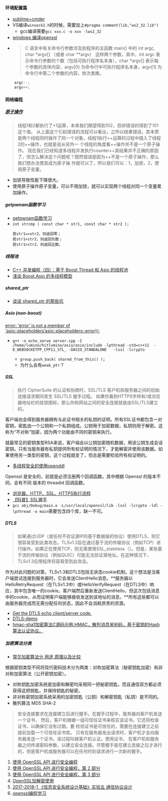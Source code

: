 #### 环境配置篇

* [sublime+cmder](https://blog.csdn.net/whqet/article/details/50259677)
* VS编译`winsock2.h`的时候，需要加上`#pragma comment(lib,"ws2_32.lib")`
  * gcc编译需要`gcc xxx.c -o xxx -lws2_32`
* [windows 编译openssl](https://blog.csdn.net/liang19890820/article/details/51658574)
* > C 语言中有关命令行参数涉及到程序的主函数 main() 中的 int argc, char *argv[] （或者 char **argv） 这样两个参数，其中，int argc 表示命令行参数的个数（包括可执行程序名本身），char *argv[] 表示每个参数的具体内容，argv[0] 为命令行中可执行程序名本身，argv[1] 为命令行中第二个参数的内容，依次类推。
```C
    argc--;
    argv++;
```
  
#### 网络编程

##### [原子操作](https://www.jianshu.com/p/121ec513f1e6)
> 线程1和2都执行了+1运算，本来我们期望得到102，但却错误的得到了101这个值。
从上面这个引起错误的流程可以看出，之所以结果错误，其本质是两个线程同时操作了同一个对象，线程1执行++运算的过程中插入了线程2的++操作，也就是说从另外一    个线程的角度看++操作并不是一个原子操作。
现在我们已经知道多线程并发执行counter++其结果并不正确的原因了，但怎么解决这个问题呢？既然错误是因为++不是一个原子操作，那么我们想办法使其成为原子操    作就可以了，所以我们可以：1，加锁，2，使用原子变量。
* 加锁导致性能下降很大。
* 使用原子操作原子变量，可以不用加锁，就可以实现两个线程对同一个变量累加操作。

##### getpwnam函数学习
* [getpwnam函数学习](https://blog.csdn.net/wallwind/article/details/7781314)
* `int strcmp ( const char * str1, const char * str2 );`
    ```
    若str1==str2，则返回零；
    若str1<str2，则返回负数；
    若str1>str2，则返回正数。
    ```

##### 线程池
* [C++ 并发编程（四）：基于 Boost Thread 和 Asio 的线程池](https://segmentfault.com/a/1190000006691692)
* [浅谈 Boost.Asio 的多线程模型](http://senlinzhan.github.io/2017/09/17/boost-asio/)

##### shared_ptr
* [谈谈 shared_ptr 的那些坑](http://senlinzhan.github.io/2015/04/24/%E6%B7%B1%E5%85%A5shared-ptr/)

##### Asio (non-boost)
[ error: ‘error’ is not a member of ‘asio::placeholders’asio::placeholders::error));](https://stackoverflow.com/questions/28486347/cant-use-asioplaceholderserror-in-non-boost-version-of-asio)
* `g++ -o echo_serve server.cpp -I /home/lumino/hitlumino/asio/asio/include -lpthread -std=c++11  -D_WEBSOCKETPP_CPP11_STL_ -DASIO_STANDALONE   -lssl -lcrypto`

   + `group.push_back( shared_from_this() );`
   + 为什么会有`weak_ptr`？
 
##### SSL

> 执行 CipherSuite 的认证和协商时，SSL/TLS 客户机和服务器之间的初始连接请求期间发生 SSL/TLS 握手过程。
如果你看到HTTPS字样和/或浏览器地址栏的挂锁图标，那么你和网站之间的安全连接就是由SSL/TLS建立的。

客户端也会得到服务器拥有与此证书相关的私钥的证明。所有SSL证书都包含一对密钥，密匙由一个公钥和一个私钥组成。公钥用于加密数据，私钥则用于解密。这称为“不对称”加密，因为两个功能由不同的密钥来执行。

就最常见的密钥类型RSA来说，客户端会以公钥加密随机数据，用该公钥生成会话密钥。只有当服务器有私钥提供所有权证明的情况下，才能解密并使用该数据。如果使用另一类型的密钥，这个过程就变了，但总是需要检验所有权证明的。

* [多线程安全的使用openddl](https://curl.haxx.se/libcurl/c/opensslthreadlock.html)

Openssl 是安全的，前提是必须注册两个回调函数。其中根据 Openssl 的版本不同，会有不同 版本的 threadid 回调函数。


* [浏览器、HTTP、SSL、HTTPS执行流程](https://www.jianshu.com/p/c2bf75485c15)
* [【科普】SSL握手](https://www.sslchina.com/ssl-handshake/)
* `gcc obj/Debug/main.o -L/usr/local/openssl/lib -lssl -lcrypto -ldl -lpthread -o main`需要包含四个库，缺一不可。

##### DTLS
> 如果通过UDP（或任何不验证源IP的基于数据报的协议）使用DTLS，则它很容易受到此类攻击。TLSv1.3旨在通过基于流的传输协议（例如TCP）进行操作。如果正在使用TCP，则无需使用SSL_stateless（）。但是，某些基于流的传输协议（例如QUIC）可能无法验证源地址。在这种情况下，TLSv1.3应用程序将容易受到此攻击。

作为对此问题的对策，TLSv1.3和DTLS包括无状态cookie机制。这个想法是当客户端尝试连接到服务器时，它会发送ClientHello消息。**服务器以HelloRetryRequest（在TLSv1.3中）或HelloVerifyRequest（在DTLS中）响应，其中包含唯一的cookie。客户端然后重新发送ClientHello，但这次包括消息中的cookie，从而证明客户端能够接收发送到该地址的消息。**所有这些都可以由服务器完成而无需分配任何状态，因此不会消耗昂贵的资源。
* [Get the DTLS echo client/server code.](http://sctp.fh-muenster.de/dtls-samples.html)
* [DTLS-demo](https://blog.csdn.net/zzhongcy/article/details/21989499)
* [hmac-sha1加密算法C源码示例.HMAC，散列消息鉴别码，基于密钥的Hash算法认证协议。](https://blog.csdn.net/tao_627/article/details/46712357)

##### 加密算法分类
* [常见加密算法分,用途,原理以及比较](https://blog.csdn.net/zuiyuezhou888/article/details/7557048)

根据密钥类型不同将现代密码技术分为两类：对称加密算法（秘密钥匙加密）和非对称加密算法（公开密钥加密）。

   * 对称钥匙加密系统是加密和解密均采用同一把秘密钥匙，而且通信双方都必须获得这把钥匙，并保持钥匙的秘密。
   * 非对称密钥加密系统采用的加密钥匙（公钥）和解密钥匙（私钥）是不同的。
   * 散列算法 MD5 SHA-2

> 安全连接要求在连接建立后进行握手。在握手过程中，服务器向客户机发送一个证书， 然后，客户机根据一组可信任证书来核实该证书。它还将检查证书，以确保它没有过期。要 检验证书是可信任的，需要在连接建立之前提前加载一个可信任证书库。
只有在服务器发出请求时，客户机才会向服务器发送一个证书。该过程叫做客户机认证。使用证书， 在客户机和服务器之间传递密码参数，以建立安全连接。尽管握手是在建立连接之后才进行的，但是客户机或服务器可以在任何时刻请求进行一次新的握手。
1. [使用 OpenSSL API 进行安全编程](https://www.ibm.com/developerworks/cn/linux/l-openssl.html)
2. [使用 OpenSSL API 进行安全编程，第 2 部分](https://www.ibm.com/developerworks/cn/linux/l-openssl2.html)
3. [使用 OpenSSL API 进行安全编程，第 3 部分](https://www.ibm.com/developerworks/cn/linux/l-openssl3.html)
4. [OpenSSL加解密使用](https://www.jianshu.com/p/15b1d935a44b)
5. [2017-2018-1 《信息安全系统设计基础》实验五 通信协议设计](https://www.cnblogs.com/Vivian517/p/8000784.html)
6. [openssl编程学习](http://www.cnblogs.com/LittleHann/p/3741907.html)

